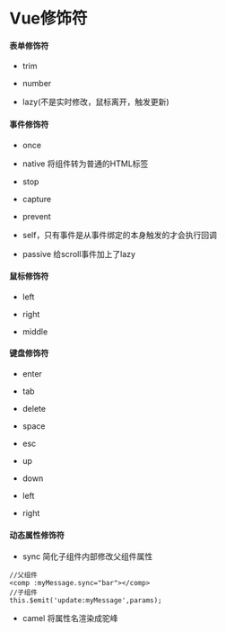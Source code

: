 # Vue修饰符

#### 表单修饰符

- trim
- number

- lazy(不是实时修改，鼠标离开，触发更新)



#### 事件修饰符

- once
- native 将组件转为普通的HTML标签

- stop
- capture

- prevent
- self，只有事件是从事件绑定的本身触发的才会执行回调

- passive 给scroll事件加上了lazy



#### 鼠标修饰符

- left
- right

- middle



#### 键盘修饰符

- enter
- tab

- delete
- space

- esc
- up

- down
- left

- right



#### 动态属性修饰符

- sync 简化子组件内部修改父组件属性

```
//父组件
<comp :myMessage.sync="bar"></comp> 
//子组件
this.$emit('update:myMessage',params);
```

- camel 将属性名渲染成驼峰
